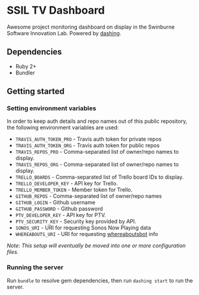 # SSIL TV Dashboard

Awesome project monitoring dashboard on display in the Swinburne Software Innovation Lab. Powered by [dashing](http://dashing.io/).

## Dependencies

* Ruby 2+
* Bundler

## Getting started

### Setting environment variables

In order to keep auth details and repo names out of this public repository, the following environment variables are used:

* `TRAVIS_AUTH_TOKEN_PRO` - Travis auth token for private repos
* `TRAVIS_AUTH_TOKEN_ORG` - Travis auth token for public repos
* `TRAVIS_REPOS_PRO` - Comma-separated list of owner/repo names to display.
* `TRAVIS_REPOS_ORG` - Comma-separated list of owner/repo names to display.
* `TRELLO_BOARDS` - Comma-separated list of Trello board IDs to display.
* `TRELLO_DEVELOPER_KEY` - API key for Trello.
* `TRELLO_MEMBER_TOKEN` - Member token for Trello.
* `GITHUB_REPOS` - Comma-separated list of owner/repo names
* `GITHUB_LOGIN` - Github username
* `GITHUB_PASSWORD` - Github password
* `PTV_DEVELOPER_KEY` - API key for PTV.
* `PTV_SECURITY_KEY` - Security key provided by API.
* `SONOS_URI` - URI for requesting Sonos Now Playing data
* `WHEREABOUTS_URI` - URI for requesting [whereaboutsbot](https://github.com/alexcu-/whereabouts-bot) info

*Note: This setup will eventually be moved into one or more configuration files.*

### Running the server
Run `bundle` to resolve gem dependencies, then run `dashing start` to run the server.